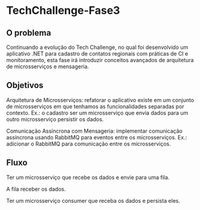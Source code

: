 # TechChallenge-Fase3

## O problema
Continuando a evolução do Tech Challenge, no qual foi desenvolvido um aplicativo .NET para cadastro de contatos regionais com práticas de CI e monitoramento, esta fase irá introduzir conceitos avançados de arquitetura de microsserviços e mensageria.

## Objetivos
Arquitetura de Microsserviços: refatorar o aplicativo existe em um conjunto de microsserviços em que tenhamos as funcionalidades separadas por contexto. Ex.: o cadastro ser um microsserviço que envia dados para um outro microsserviço persistir os dados.

Comunicação Assíncrona com Mensageria: implementar comunicação assíncrona usando RabbitMQ para eventos entre os microsserviços. Ex.: adicionar o RabbitMQ para comunicação entre os microsserviços.

## Fluxo
Ter um microsserviço que recebe os dados e envie para uma fila.

A fila receber os dados.

Ter um microsserviço consumer que receba os dados e persista eles.